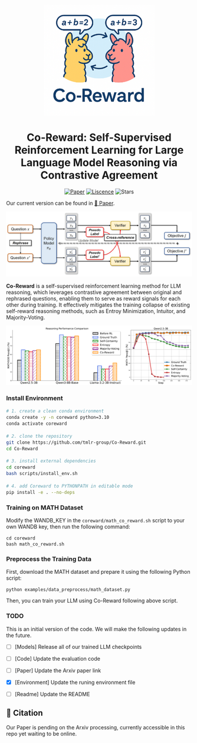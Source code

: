 <p align="center">
  <img src="figs/CoReward_logo.png" alt="Co-Reward Logo" width="300"/>
</p>

<h1 align="center"><b>Co-Reward: Self-Supervised Reinforcement Learning for Large Language Model Reasoning via Contrastive Agreement</b></h1>

<p align="center">
  <a href="./CoReward-paper.pdf"><img src="https://img.shields.io/badge/Paper-v1-pend.svg" alt="Paper"></a>
  <a href="https://opensource.org/licenses/MIT"><img src="https://img.shields.io/badge/License-MIT-red.svg" alt="Liscence"></a>
  <img src="https://img.shields.io/github/stars/resistzzz/Co-Reward?color=yellow&label=Star" alt="Stars" >
</p>

Our current version can be found in [📄 Paper](./CoReward-paper.pdf).

![Pipeline](figs/CoReward_pipeline.png)

**Co-Reward** is a self-supervised reinforcement learning method for LLM reasoning, which leverages contrastive agreement between original and rephrased questions, enabling them to serve as reward signals for each other during training. It effectively mitigates the training collapse of existing self-reward reasoning methods, such as Entroy Minimization, Intuitor, and Majority-Voting.


![Performance](figs/performance.png)


### Install Environment

```bash
# 1. create a clean conda environment
conda create -y -n coreward python=3.10
conda activate coreward

# 2. clone the repository
git clone https://github.com/tmlr-group/Co-Reward.git
cd Co-Reward

# 3. install external dependencies
cd coreward
bash scripts/install_env.sh

# 4. add Coreward to PYTHONPATH in editable mode
pip install -e . --no-deps
```


### Training on MATH Dataset

Modify the WANDB_KEY in the `coreward/math_co_reward.sh` script to your own WANDB key, then run the following command:

```
cd coreward
bash math_co_reward.sh
```

### Preprocess the Training Data

First, download the MATH dataset and prepare it using the following Python script:

```
python examples/data_preprocess/math_dataset.py
```

Then, you can train your LLM using Co-Reward following above script.

### TODO
This is an initial version of the code. We will make the following updates in the future.
- [ ] [Models] Release all of our trained LLM checkpoints
- [ ] [Code] Update the evaluation code
- [ ] [Paper] Update the Arxiv paper link
- [x] [Environment] Update the runing environment file
- [ ] [Readme] Update the README


## 📄 Citation

Our Paper is pending on the Arxiv processing, currently accessible in this repo yet waiting to be online.




